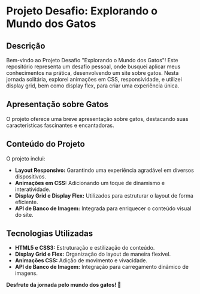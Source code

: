 # Projeto Desafio: Explorando o Mundo dos Gatos

## Descrição

Bem-vindo ao Projeto Desafio "Explorando o Mundo dos Gatos"! Este repositório representa um desafio pessoal, onde busquei aplicar meus conhecimentos na prática, desenvolvendo um site sobre gatos. Nesta jornada solitária, explorei animações em CSS, responsividade, e utilizei display grid, bem como display flex, para criar uma experiência única.

## Apresentação sobre Gatos

O projeto oferece uma breve apresentação sobre gatos, destacando suas características fascinantes e encantadoras.

## Conteúdo do Projeto

O projeto inclui:

- **Layout Responsivo:** Garantindo uma experiência agradável em diversos dispositivos.
- **Animações em CSS:** Adicionando um toque de dinamismo e interatividade.
- **Display Grid e Display Flex:** Utilizados para estruturar o layout de forma eficiente.
- **API de Banco de Imagem:** Integrada para enriquecer o conteúdo visual do site.

## Tecnologias Utilizadas

- **HTML5 e CSS3:** Estruturação e estilização do conteúdo.
- **Display Grid e Flex:** Organização do layout de maneira flexível.
- **Animações CSS:** Adição de movimento e vivacidade.
- **API de Banco de Imagem:** Integração para carregamento dinâmico de imagens.



**Desfrute da jornada pelo mundo dos gatos! 🐾**
